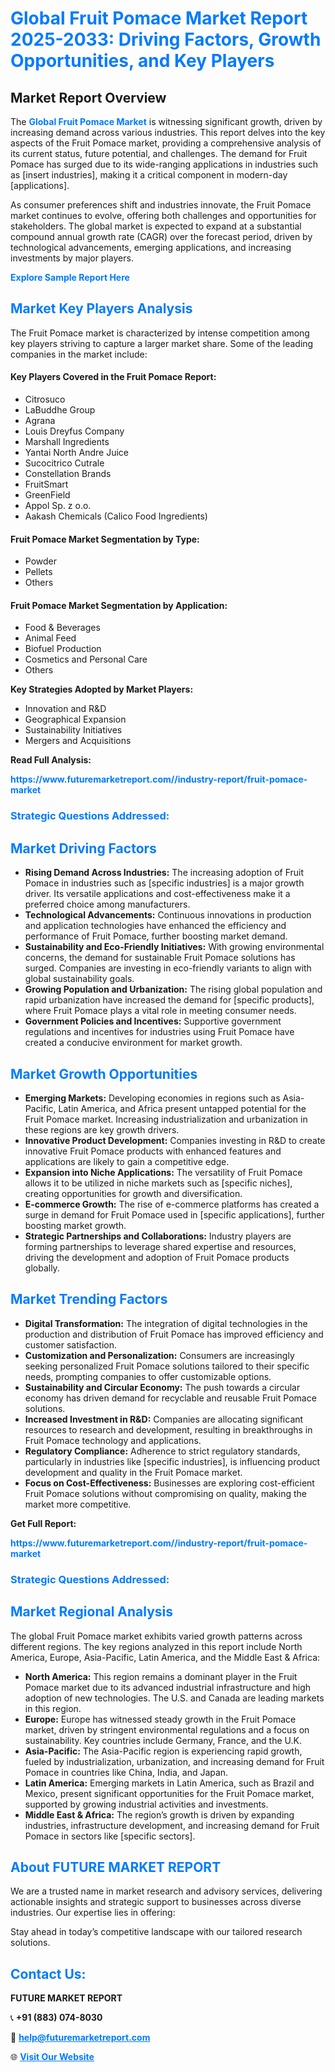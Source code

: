 <h1 style="color: #007BFF;">Global Fruit Pomace Market Report 2025-2033: Driving Factors, Growth Opportunities, and Key Players</h1>

<section id="overview">
<h2>Market Report Overview</h2>
<p>The <a href="https://www.futuremarketreport.com//industry-report/fruit-pomace-market" style="color: #007BFF; text-decoration: none;"><strong>Global Fruit Pomace Market</strong></a> is witnessing significant growth, driven by increasing demand across various industries. This report delves into the key aspects of the Fruit Pomace market, providing a comprehensive analysis of its current status, future potential, and challenges. The demand for Fruit Pomace has surged due to its wide-ranging applications in industries such as [insert industries], making it a critical component in modern-day [applications].</p>
<p>As consumer preferences shift and industries innovate, the Fruit Pomace market continues to evolve, offering both challenges and opportunities for stakeholders. The global market is expected to expand at a substantial compound annual growth rate (CAGR) over the forecast period, driven by technological advancements, emerging applications, and increasing investments by major players.</p>
</section>

<section id="overview">
<p><a href="https://www.futuremarketreport.com//request-sample/reportId=49721" style="color: #007BFF; text-decoration: none;"><strong>Explore Sample Report Here</strong></a></p>
</section>

<section id="key-players">
<h2 style="color: #007BFF;">Market Key Players Analysis</h2>
<p>The Fruit Pomace market is characterized by intense competition among key players striving to capture a larger market share. Some of the leading companies in the market include:</p>
<h4>Key Players Covered in the Fruit Pomace Report:</h4>
<ul><li>Citrosuco</li><li>LaBuddhe Group</li><li>Agrana</li><li>Louis Dreyfus Company</li><li>Marshall Ingredients</li><li>Yantai North Andre Juice</li><li>Sucocitrico Cutrale</li><li>Constellation Brands</li><li>FruitSmart</li><li>GreenField</li><li>Appol Sp. z o.o.</li><li>Aakash Chemicals (Calico Food Ingredients)</li></ul>
<h4>Fruit Pomace Market Segmentation by Type:</h4>
<ul><li>Powder</li><li>Pellets</li><li>Others</li></ul>

<h4>Fruit Pomace Market Segmentation by Application:</h4>
<ul><li>Food &amp; Beverages</li><li>Animal Feed</li><li>Biofuel Production</li><li>Cosmetics and Personal Care</li><li>Others</li></ul>
<p><strong>Key Strategies Adopted by Market Players:</strong></p>
<ul>
<li>Innovation and R&D</li>
<li>Geographical Expansion</li>
<li>Sustainability Initiatives</li>
<li>Mergers and Acquisitions</li>
</ul>
</section>

<section>
<p><strong>Read Full Analysis: </strong></p><a href="https://www.futuremarketreport.com//industry-report/fruit-pomace-market" style="color: #007BFF; text-decoration: none;"><strong>https://www.futuremarketreport.com//industry-report/fruit-pomace-market</strong></a>
<h3 style="color: #007BFF;">Strategic Questions Addressed:</h3>
</section>

<section id="driving-factors">
<h2 style="color: #007BFF;">Market Driving Factors</h2>
<ul>
<li><strong>Rising Demand Across Industries:</strong> The increasing adoption of Fruit Pomace in industries such as [specific industries] is a major growth driver. Its versatile applications and cost-effectiveness make it a preferred choice among manufacturers.</li>
<li><strong>Technological Advancements:</strong> Continuous innovations in production and application technologies have enhanced the efficiency and performance of Fruit Pomace, further boosting market demand.</li>
<li><strong>Sustainability and Eco-Friendly Initiatives:</strong> With growing environmental concerns, the demand for sustainable Fruit Pomace solutions has surged. Companies are investing in eco-friendly variants to align with global sustainability goals.</li>
<li><strong>Growing Population and Urbanization:</strong> The rising global population and rapid urbanization have increased the demand for [specific products], where Fruit Pomace plays a vital role in meeting consumer needs.</li>
<li><strong>Government Policies and Incentives:</strong> Supportive government regulations and incentives for industries using Fruit Pomace have created a conducive environment for market growth.</li>
</ul>
</section>

<section id="growth-opportunities">
<h2 style="color: #007BFF;">Market Growth Opportunities</h2>
<ul>
<li><strong>Emerging Markets:</strong> Developing economies in regions such as Asia-Pacific, Latin America, and Africa present untapped potential for the Fruit Pomace market. Increasing industrialization and urbanization in these regions are key growth drivers.</li>
<li><strong>Innovative Product Development:</strong> Companies investing in R&D to create innovative Fruit Pomace products with enhanced features and applications are likely to gain a competitive edge.</li>
<li><strong>Expansion into Niche Applications:</strong> The versatility of Fruit Pomace allows it to be utilized in niche markets such as [specific niches], creating opportunities for growth and diversification.</li>
<li><strong>E-commerce Growth:</strong> The rise of e-commerce platforms has created a surge in demand for Fruit Pomace used in [specific applications], further boosting market growth.</li>
<li><strong>Strategic Partnerships and Collaborations:</strong> Industry players are forming partnerships to leverage shared expertise and resources, driving the development and adoption of Fruit Pomace products globally.</li>
</ul>
</section>

<section id="trending-factors">
<h2 style="color: #007BFF;">Market Trending Factors</h2>
<ul>
<li><strong>Digital Transformation:</strong> The integration of digital technologies in the production and distribution of Fruit Pomace has improved efficiency and customer satisfaction.</li>
<li><strong>Customization and Personalization:</strong> Consumers are increasingly seeking personalized Fruit Pomace solutions tailored to their specific needs, prompting companies to offer customizable options.</li>
<li><strong>Sustainability and Circular Economy:</strong> The push towards a circular economy has driven demand for recyclable and reusable Fruit Pomace solutions.</li>
<li><strong>Increased Investment in R&D:</strong> Companies are allocating significant resources to research and development, resulting in breakthroughs in Fruit Pomace technology and applications.</li>
<li><strong>Regulatory Compliance:</strong> Adherence to strict regulatory standards, particularly in industries like [specific industries], is influencing product development and quality in the Fruit Pomace market.</li>
<li><strong>Focus on Cost-Effectiveness:</strong> Businesses are exploring cost-efficient Fruit Pomace solutions without compromising on quality, making the market more competitive.</li>
</ul>
</section>

<section>
<p><strong>Get Full Report: </strong></p><a href="https://www.futuremarketreport.com//industry-report/fruit-pomace-market" style="color: #007BFF; text-decoration: none;"><strong>https://www.futuremarketreport.com//industry-report/fruit-pomace-market</strong></a>
<h3 style="color: #007BFF;">Strategic Questions Addressed:</h3>
</section>


<section id="regional-analysis">
<h2 style="color: #007BFF;">Market Regional Analysis</h2>
<p>The global Fruit Pomace market exhibits varied growth patterns across different regions. The key regions analyzed in this report include North America, Europe, Asia-Pacific, Latin America, and the Middle East & Africa:</p>
<ul>
<li><strong>North America:</strong> This region remains a dominant player in the Fruit Pomace market due to its advanced industrial infrastructure and high adoption of new technologies. The U.S. and Canada are leading markets in this region.</li>
<li><strong>Europe:</strong> Europe has witnessed steady growth in the Fruit Pomace market, driven by stringent environmental regulations and a focus on sustainability. Key countries include Germany, France, and the U.K.</li>
<li><strong>Asia-Pacific:</strong> The Asia-Pacific region is experiencing rapid growth, fueled by industrialization, urbanization, and increasing demand for Fruit Pomace in countries like China, India, and Japan.</li>
<li><strong>Latin America:</strong> Emerging markets in Latin America, such as Brazil and Mexico, present significant opportunities for the Fruit Pomace market, supported by growing industrial activities and investments.</li>
<li><strong>Middle East & Africa:</strong> The region’s growth is driven by expanding industries, infrastructure development, and increasing demand for Fruit Pomace in sectors like [specific sectors].</li>
</ul>
</section>

<footer>
<h2 style="color: #007BFF;">About FUTURE MARKET REPORT</h2>
<p>We are a trusted name in market research and advisory services, delivering actionable insights and strategic support to businesses across diverse industries. Our expertise lies in offering:</p>

<p>Stay ahead in today’s competitive landscape with our tailored research solutions.</p>

<h2 style="color: #007BFF;">Contact Us:</h2>
<p><strong>FUTURE MARKET REPORT</strong></p>
<p>📞 <strong>+91 (883) 074-8030</strong></p>
<p>📧 <strong><a href="mailto:help@futuremarketreport.com" style="color: #007BFF;">help@futuremarketreport.com</a></strong></p>
<p>🌐 <strong><a href="https://www.futuremarketreport.com/" style="color: #007BFF;">Visit Our Website</a></strong></p>
</footer>